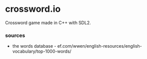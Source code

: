 # crossword.io
Crossword game made in C++ with SDL2.

### sources
- the words database - ef.com/wwen/english-resources/english-vocabulary/top-1000-words/

